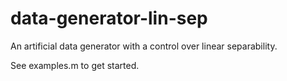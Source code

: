 # data-generator-lin-sep
An artificial data generator with a control over linear separability.

See examples.m to get started.
